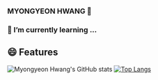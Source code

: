 ### MYONGYEON HWANG 👋
### 🌱 I’m currently learning ...
<!--
**auddus16/auddus16** is a ✨ _special_ ✨ repository because its `README.md` (this file) appears on your GitHub profile.

Here are some ideas to get you started:

- 🔭 I’m currently working on ...
- 🌱 I’m currently learning ...
- 👯 I’m looking to collaborate on ...
- 🤔 I’m looking for help with ...
- 💬 Ask me about ...
- 📫 How to reach me: ...
- 😄 Pronouns: ...
- ⚡ Fun fact: ...
-->
## 😄 Features
![Myongyeon Hwang's GitHub stats](https://github-readme-stats.vercel.app/api?username=auddus16&show_icons=true&theme=onedark)
[![Top Langs](https://github-readme-stats.vercel.app/api/top-langs/?username=auddus16&layout=compact)](https://github.com/anuraghazra/github-readme-stats)
